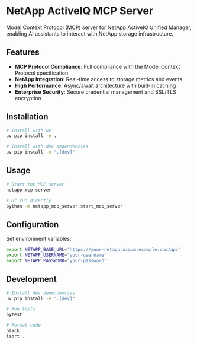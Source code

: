 # NetApp ActiveIQ MCP Server

Model Context Protocol (MCP) server for NetApp ActiveIQ Unified Manager, enabling AI assistants to interact with NetApp storage infrastructure.

## Features

- **MCP Protocol Compliance**: Full compliance with the Model Context Protocol specification
- **NetApp Integration**: Real-time access to storage metrics and events
- **High Performance**: Async/await architecture with built-in caching
- **Enterprise Security**: Secure credential management and SSL/TLS encryption

## Installation

```bash
# Install with uv
uv pip install -e .

# Install with dev dependencies
uv pip install -e ".[dev]"
```

## Usage

```bash
# Start the MCP server
netapp-mcp-server

# Or run directly
python -m netapp_mcp_server.start_mcp_server
```

## Configuration

Set environment variables:

```bash
export NETAPP_BASE_URL="https://your-netapp-aiqum.example.com/api"
export NETAPP_USERNAME="your-username"
export NETAPP_PASSWORD="your-password"
```

## Development

```bash
# Install dev dependencies
uv pip install -e ".[dev]"

# Run tests
pytest

# Format code
black .
isort .
```
